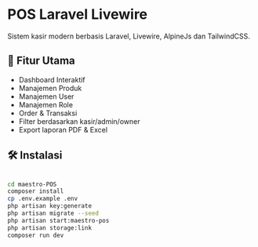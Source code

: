 # POS Laravel Livewire

Sistem kasir modern berbasis Laravel, Livewire, AlpineJs dan TailwindCSS.

## 🚀 Fitur Utama

- Dashboard Interaktif
- Manajemen Produk
- Manajemen User
- Manajemen Role
- Order & Transaksi
- Filter berdasarkan kasir/admin/owner
- Export laporan PDF & Excel

## 🛠️ Instalasi

```bash

cd maestro-POS
composer install
cp .env.example .env
php artisan key:generate
php artisan migrate --seed
php artisan start:maestro-pos
php artisan storage:link
composer run dev
